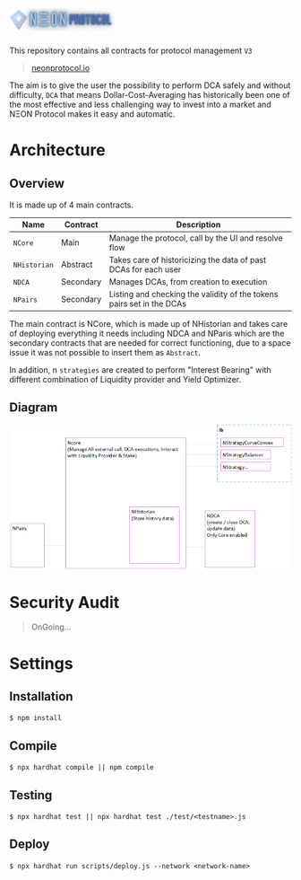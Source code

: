 # <img src=".\docs\img\neon-complete-logo.webp" alt="OpenZeppelin" height="40px"> 

This repository contains all contracts for protocol management `V3`

> [neonprotocol.io](https://neonprotocol.io/)

The aim is to give the user the possibility to perform DCA safely and without difficulty,
`DCA` that means Dollar-Cost-Averaging has historically been one of the most effective and less challenging way to invest into a market and NΞON Protocol makes it easy and automatic.


# Architecture

## Overview

It is made up of 4 main contracts.

| Name | Contract | Description |
|--------|---------|---------|
|`NCore`|Main|Manage the protocol, call by the UI and resolve flow|
|`NHistorian`|Abstract|Takes care of historicizing the data of past DCAs for each user|
|`NDCA`|Secondary|Manages DCAs, from creation to execution|
|`NPairs`|Secondary|Listing and checking the validity of the tokens pairs set in the DCAs|

The main contract is NCore, which is made up of NHistorian and takes care of deploying everything it needs including NDCA and NParis which are the secondary contracts that are needed for correct functioning, due to a space issue it was not possible to insert them as `Abstract`.

In addition, n `strategies` are created to perform "Interest Bearing" with different combination of Liquidity provider and Yield Optimizer.

## Diagram

![Contract Architecture](./docs/img/contractArchitectureV3.webp)

# Security Audit
> OnGoing...


# Settings
## Installation
```
$ npm install
```
## Compile
```
$ npx hardhat compile || npm compile
```
## Testing
```
$ npx hardhat test || npx hardhat test ./test/<testname>.js
```
## Deploy
```
$ npx hardhat run scripts/deploy.js --network <network-name>
```